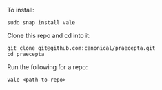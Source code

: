 To install:
```
sudo snap install vale
```
Clone this repo and cd into it:
```
git clone git@github.com:canonical/praecepta.git
cd praecepta
```
Run the following for a repo:
```
vale <path-to-repo>
```